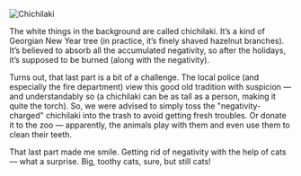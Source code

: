 ﻿![Chichilaki](chichilaki.jpg)

The white things in the background are called chichilaki. It’s a kind of Georgian New Year tree (in practice, it’s finely shaved hazelnut branches). It’s believed to absorb all the accumulated negativity, so after the holidays, it’s supposed to be burned (along with the negativity).

Turns out, that last part is a bit of a challenge. The local police (and especially the fire department) view this good old tradition with suspicion — and understandably so (a chichilaki can be as tall as a person, making it quite the torch). So, we were advised to simply toss the "negativity-charged" chichilaki into the trash to avoid getting fresh troubles. Or donate it to the zoo — apparently, the animals play with them and even use them to clean their teeth.

That last part made me smile. Getting rid of negativity with the help of cats — what a surprise. Big, toothy cats, sure, but still cats!